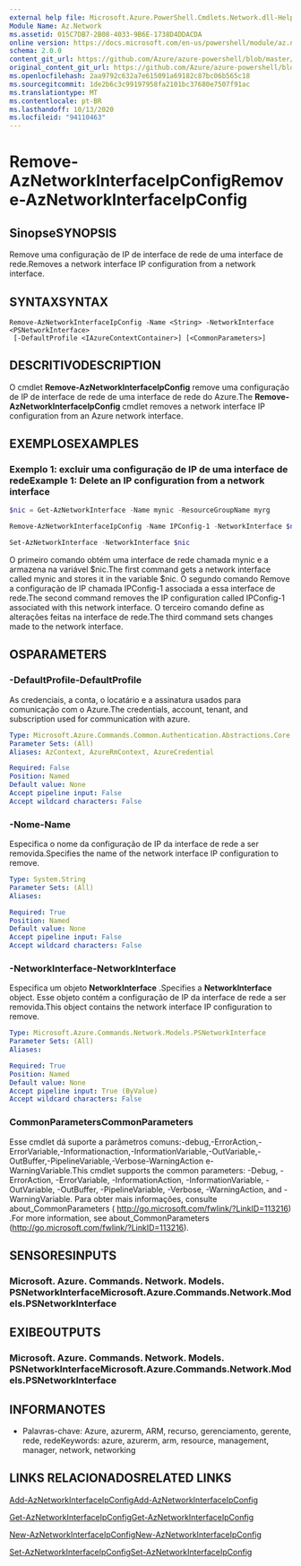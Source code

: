 ```yaml
---
external help file: Microsoft.Azure.PowerShell.Cmdlets.Network.dll-Help.xml
Module Name: Az.Network
ms.assetid: 015C7DB7-2B08-4033-9B6E-1738D4DDACDA
online version: https://docs.microsoft.com/en-us/powershell/module/az.network/remove-aznetworkinterfaceipconfig
schema: 2.0.0
content_git_url: https://github.com/Azure/azure-powershell/blob/master/src/Network/Network/help/Remove-AzNetworkInterfaceIpConfig.md
original_content_git_url: https://github.com/Azure/azure-powershell/blob/master/src/Network/Network/help/Remove-AzNetworkInterfaceIpConfig.md
ms.openlocfilehash: 2aa9792c632a7e615091a69182c87bc06b565c18
ms.sourcegitcommit: 1de2b6c3c99197958fa2101bc37680e7507f91ac
ms.translationtype: MT
ms.contentlocale: pt-BR
ms.lasthandoff: 10/13/2020
ms.locfileid: "94110463"
---
```

# <span data-ttu-id="ff04f-101">Remove-AzNetworkInterfaceIpConfig</span><span class="sxs-lookup"><span data-stu-id="ff04f-101">Remove-AzNetworkInterfaceIpConfig</span></span>

## <span data-ttu-id="ff04f-102">Sinopse</span><span class="sxs-lookup"><span data-stu-id="ff04f-102">SYNOPSIS</span></span>
<span data-ttu-id="ff04f-103">Remove uma configuração de IP de interface de rede de uma interface de rede.</span><span class="sxs-lookup"><span data-stu-id="ff04f-103">Removes a network interface IP configuration from a network interface.</span></span>

## <span data-ttu-id="ff04f-104">SYNTAX</span><span class="sxs-lookup"><span data-stu-id="ff04f-104">SYNTAX</span></span>

```
Remove-AzNetworkInterfaceIpConfig -Name <String> -NetworkInterface <PSNetworkInterface>
 [-DefaultProfile <IAzureContextContainer>] [<CommonParameters>]
```

## <span data-ttu-id="ff04f-105">DESCRITIVO</span><span class="sxs-lookup"><span data-stu-id="ff04f-105">DESCRIPTION</span></span>
<span data-ttu-id="ff04f-106">O cmdlet **Remove-AzNetworkInterfaceIpConfig** remove uma configuração de IP de interface de rede de uma interface de rede do Azure.</span><span class="sxs-lookup"><span data-stu-id="ff04f-106">The **Remove-AzNetworkInterfaceIpConfig** cmdlet removes a network interface IP configuration from an Azure network interface.</span></span>

## <span data-ttu-id="ff04f-107">EXEMPLOS</span><span class="sxs-lookup"><span data-stu-id="ff04f-107">EXAMPLES</span></span>

### <span data-ttu-id="ff04f-108">Exemplo 1: excluir uma configuração de IP de uma interface de rede</span><span class="sxs-lookup"><span data-stu-id="ff04f-108">Example 1: Delete an IP configuration from a network interface</span></span>
```powershell
$nic = Get-AzNetworkInterface -Name mynic -ResourceGroupName myrg

Remove-AzNetworkInterfaceIpConfig -Name IPConfig-1 -NetworkInterface $nic

Set-AzNetworkInterface -NetworkInterface $nic
```

<span data-ttu-id="ff04f-109">O primeiro comando obtém uma interface de rede chamada mynic e a armazena na variável $nic.</span><span class="sxs-lookup"><span data-stu-id="ff04f-109">The first command gets a network interface called mynic and stores it in the variable $nic.</span></span> <span data-ttu-id="ff04f-110">O segundo comando Remove a configuração de IP chamada IPConfig-1 associada a essa interface de rede.</span><span class="sxs-lookup"><span data-stu-id="ff04f-110">The second command removes the IP configuration called IPConfig-1 associated with this network interface.</span></span> <span data-ttu-id="ff04f-111">O terceiro comando define as alterações feitas na interface de rede.</span><span class="sxs-lookup"><span data-stu-id="ff04f-111">The third command sets changes made to the network interface.</span></span>

## <span data-ttu-id="ff04f-112">OS</span><span class="sxs-lookup"><span data-stu-id="ff04f-112">PARAMETERS</span></span>

### <span data-ttu-id="ff04f-113">-DefaultProfile</span><span class="sxs-lookup"><span data-stu-id="ff04f-113">-DefaultProfile</span></span>
<span data-ttu-id="ff04f-114">As credenciais, a conta, o locatário e a assinatura usados para comunicação com o Azure.</span><span class="sxs-lookup"><span data-stu-id="ff04f-114">The credentials, account, tenant, and subscription used for communication with azure.</span></span>

```yaml
Type: Microsoft.Azure.Commands.Common.Authentication.Abstractions.Core.IAzureContextContainer
Parameter Sets: (All)
Aliases: AzContext, AzureRmContext, AzureCredential

Required: False
Position: Named
Default value: None
Accept pipeline input: False
Accept wildcard characters: False
```

### <span data-ttu-id="ff04f-115">-Nome</span><span class="sxs-lookup"><span data-stu-id="ff04f-115">-Name</span></span>
<span data-ttu-id="ff04f-116">Especifica o nome da configuração de IP da interface de rede a ser removida.</span><span class="sxs-lookup"><span data-stu-id="ff04f-116">Specifies the name of the network interface IP configuration to remove.</span></span>

```yaml
Type: System.String
Parameter Sets: (All)
Aliases:

Required: True
Position: Named
Default value: None
Accept pipeline input: False
Accept wildcard characters: False
```

### <span data-ttu-id="ff04f-117">-NetworkInterface</span><span class="sxs-lookup"><span data-stu-id="ff04f-117">-NetworkInterface</span></span>
<span data-ttu-id="ff04f-118">Especifica um objeto **NetworkInterface** .</span><span class="sxs-lookup"><span data-stu-id="ff04f-118">Specifies a **NetworkInterface** object.</span></span>
<span data-ttu-id="ff04f-119">Esse objeto contém a configuração de IP da interface de rede a ser removida.</span><span class="sxs-lookup"><span data-stu-id="ff04f-119">This object contains the network interface IP configuration to remove.</span></span>

```yaml
Type: Microsoft.Azure.Commands.Network.Models.PSNetworkInterface
Parameter Sets: (All)
Aliases:

Required: True
Position: Named
Default value: None
Accept pipeline input: True (ByValue)
Accept wildcard characters: False
```

### <span data-ttu-id="ff04f-120">CommonParameters</span><span class="sxs-lookup"><span data-stu-id="ff04f-120">CommonParameters</span></span>
<span data-ttu-id="ff04f-121">Esse cmdlet dá suporte a parâmetros comuns:-debug,-ErrorAction,-ErrorVariable,-Informationaction,-InformationVariable,-OutVariable,-OutBuffer,-PipelineVariable,-Verbose-WarningAction e-WarningVariable.</span><span class="sxs-lookup"><span data-stu-id="ff04f-121">This cmdlet supports the common parameters: -Debug, -ErrorAction, -ErrorVariable, -InformationAction, -InformationVariable, -OutVariable, -OutBuffer, -PipelineVariable, -Verbose, -WarningAction, and -WarningVariable.</span></span> <span data-ttu-id="ff04f-122">Para obter mais informações, consulte about_CommonParameters ( http://go.microsoft.com/fwlink/?LinkID=113216) .</span><span class="sxs-lookup"><span data-stu-id="ff04f-122">For more information, see about_CommonParameters (http://go.microsoft.com/fwlink/?LinkID=113216).</span></span>

## <span data-ttu-id="ff04f-123">SENSORES</span><span class="sxs-lookup"><span data-stu-id="ff04f-123">INPUTS</span></span>

### <span data-ttu-id="ff04f-124">Microsoft. Azure. Commands. Network. Models. PSNetworkInterface</span><span class="sxs-lookup"><span data-stu-id="ff04f-124">Microsoft.Azure.Commands.Network.Models.PSNetworkInterface</span></span>

## <span data-ttu-id="ff04f-125">EXIBE</span><span class="sxs-lookup"><span data-stu-id="ff04f-125">OUTPUTS</span></span>

### <span data-ttu-id="ff04f-126">Microsoft. Azure. Commands. Network. Models. PSNetworkInterface</span><span class="sxs-lookup"><span data-stu-id="ff04f-126">Microsoft.Azure.Commands.Network.Models.PSNetworkInterface</span></span>

## <span data-ttu-id="ff04f-127">INFORMA</span><span class="sxs-lookup"><span data-stu-id="ff04f-127">NOTES</span></span>
* <span data-ttu-id="ff04f-128">Palavras-chave: Azure, azurerm, ARM, recurso, gerenciamento, gerente, rede, rede</span><span class="sxs-lookup"><span data-stu-id="ff04f-128">Keywords: azure, azurerm, arm, resource, management, manager, network, networking</span></span>

## <span data-ttu-id="ff04f-129">LINKS RELACIONADOS</span><span class="sxs-lookup"><span data-stu-id="ff04f-129">RELATED LINKS</span></span>

[<span data-ttu-id="ff04f-130">Add-AzNetworkInterfaceIpConfig</span><span class="sxs-lookup"><span data-stu-id="ff04f-130">Add-AzNetworkInterfaceIpConfig</span></span>](./Add-AzNetworkInterfaceIpConfig.md)

[<span data-ttu-id="ff04f-131">Get-AzNetworkInterfaceIpConfig</span><span class="sxs-lookup"><span data-stu-id="ff04f-131">Get-AzNetworkInterfaceIpConfig</span></span>](./Get-AzNetworkInterfaceIpConfig.md)

[<span data-ttu-id="ff04f-132">New-AzNetworkInterfaceIpConfig</span><span class="sxs-lookup"><span data-stu-id="ff04f-132">New-AzNetworkInterfaceIpConfig</span></span>](./New-AzNetworkInterfaceIpConfig.md)

[<span data-ttu-id="ff04f-133">Set-AzNetworkInterfaceIpConfig</span><span class="sxs-lookup"><span data-stu-id="ff04f-133">Set-AzNetworkInterfaceIpConfig</span></span>](./Set-AzNetworkInterfaceIpConfig.md)


